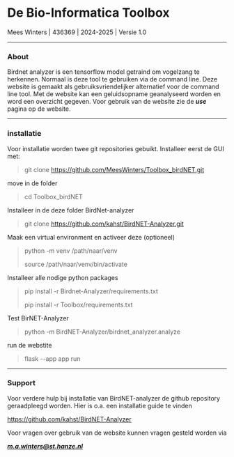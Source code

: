 
# De Bio-Informatica Toolbox
Mees Winters | 436369 | 2024-2025 | Versie 1.0
___

### About
Birdnet analyzer is een tensorflow model getraind om vogelzang te herkennen. 
Normaal is deze tool te gebruiken via de command line. Deze website is gemaakt als gebruiksvriendelijker alternatief voor de command line tool.
Met de website kan een geluidsopname geanalyseerd worden en word een overzicht gegeven. Voor gebruik van de website zie de ***use*** pagina op de website.

___

### installatie

Voor installatie worden twee git repositories gebuikt. Installeer eerst de GUI met:
> git clone https://github.com/MeesWinters/Toolbox_birdNET.git

move in de folder
> cd Toolbox_birdNET

Installeer in de deze folder BirdNet-analyzer
> git clone https://github.com/kahst/BirdNET-Analyzer.git

Maak een virtual environment en activeer deze (optioneel) 
> python -m venv /path/naar/venv
> 
> source /path/naar/venv/bin/activate

Installeer alle nodige python packages
> pip install -r Birdnet-Analyzer/requirements.txt 
> 
> pip install -r Toolbox/requirements.txt

Test BirNET-Analyzer
>python -m BirdNET-Analyzer/birdnet_analyzer.analyze

run de webstite
> flask --app app run

___

### Support

Voor verdere hulp bij installatie van BirdNET-analyzer de github repository geraadpleegd worden. Hier is o.a. een installatie guide te vinden

https://github.com/kahst/BirdNET-Analyzer

Voor vragen over gebruik van de website kunnen vragen gesteld worden via

***m.a.winters@st.hanze.nl***
